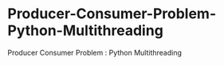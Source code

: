 # Producer-Consumer-Problem-Python-Multithreading
Producer Consumer Problem : Python Multithreading
